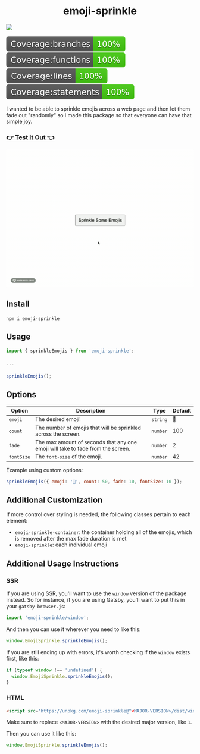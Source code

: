 <h1 align="center">
  emoji-sprinkle
</h1>

![](https://img.shields.io/npm/v/emoji-sprinkle)

![](./badges/badge-branches.svg)
![](./badges/badge-functions.svg)
![](./badges/badge-lines.svg)
![](./badges/badge-statements.svg)

I wanted to be able to sprinkle emojis across a web page and then let them fade out "randomly" so I made this package so that everyone can have that simple joy.

### [👉 Test It Out 👈](https://jessekuntz.github.io/emoji-sprinkle.html)

![](./emoji-sprinkle.gif)

## Install

```shell
npm i emoji-sprinkle
```

## Usage

```js
import { sprinkleEmojis } from 'emoji-sprinkle';

...

sprinkleEmojis();
```

## Options

<table>
  <thead>
    <tr>
      <th>
        Option
      </th>
      <th>
        Description
      </th>
      <th>
        Type
      </th>
      <th>
        Default
      </th>
    </tr>
  </thead>
  <tbody>
    <tr>
      <td>
        <code>emoji</code>
      </td>
      <td>
        The desired emoji!
      </td>
      <td>
        <code>string</code>
      </td>
      <td>
        🌲
      </td>
    </tr>
    <tr>
      <td>
        <code>count</code>
      </td>
      <td>
        The number of emojis that will be sprinkled across the screen.
      </td>
      <td>
        <code>number</code>
      </td>
      <td>
        100
      </td>
    </tr>
    <tr>
      <td>
        <code>fade</code>
      </td>
      <td>
        The max amount of seconds that any one emoji will take to fade from the screen.
      </td>
      <td>
        <code>number</code>
      </td>
      <td>
        2
      </td>
    </tr>
    <tr>
      <td>
        <code>fontSize</code>
      </td>
      <td>
        The <code>font-size</code> of the emoji.
      </td>
      <td>
        <code>number</code>
      </td>
      <td>
        42
      </td>
    </tr>
  </tbody>
</table>

Example using custom options:
```js
sprinkleEmojis({ emoji: '🎉', count: 50, fade: 10, fontSize: 10 });
```

## Additional Customization

If more control over styling is needed, the following classes pertain to each element:
- `emoji-sprinkle-container`: the container holding all of the emojis, which is removed after the max fade duration is met
- `emoji-sprinkle`: each individual emoji

## Additional Usage Instructions

### SSR

If you are using SSR, you'll want to use the `window` version of the package instead. So for instance, if you are using Gatsby, you'll want to put this in your `gatsby-browser.js`:

```js
import 'emoji-sprinkle/window';
```

And then you can use it wherever you need to like this:

```js
window.EmojiSprinkle.sprinkleEmojis();
```

If you are still ending up with errors, it's worth checking if the `window` exists first, like this:

```js
if (typeof window !== 'undefined') {
  window.EmojiSprinkle.sprinkleEmojis();
}
```

### HTML

```html
<script src='https://unpkg.com/emoji-sprinkle@^<MAJOR-VERSION>/dist/window.js'></script>
```

Make sure to replace `<MAJOR-VERSION>` with the desired major version, like `1`.

Then you can use it like this:

```js
window.EmojiSprinkle.sprinkleEmojis();
```
